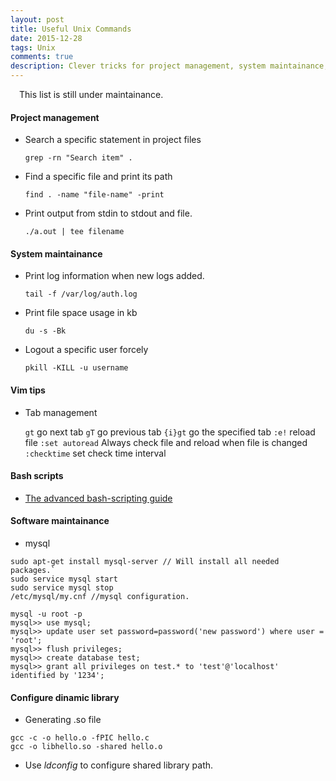```yaml
---
layout: post
title: Useful Unix Commands
date: 2015-12-28 
tags: Unix
comments: true
description: Clever tricks for project management, system maintainance, team works and so on. I see these as my <i>Swiss Knife</i>
---
```


&emsp;This list is still under maintainance. 

#### Project management

* Search a specific statement in project files

	`grep -rn "Search item" . `  

* Find a specific file and print its path

	`find . -name "file-name" -print` 

* Print output from stdin to stdout and file.

	`./a.out | tee filename`

#### System maintainance

* Print log information when new logs added.

	`tail -f /var/log/auth.log `

* Print file space usage in kb

	`du -s -Bk`

* Logout a specific user forcely

	`pkill -KILL -u username`

#### Vim tips

* Tab management

	`gt` go next tab
	`gT` go previous tab
	`{i}gt` go the specified tab
	`:e!` reload file
	`:set autoread` Always check file and reload when file is changed
	`:checktime` set check time interval

#### Bash scripts

*	[The advanced bash-scripting guide](http://www.tldp.org/LDP/abs/html/)

#### Software maintainance

*	mysql
```
sudo apt-get install mysql-server // Will install all needed packages.` 
sudo service mysql start
sudo service mysql stop
/etc/mysql/my.cnf //mysql configuration.

mysql -u root -p 
mysql>> use mysql;
mysql>> update user set password=password('new password') where user = 'root';
mysql>> flush privileges;
mysql>> create database test;
mysql>> grant all privileges on test.* to 'test'@'localhost' identified by '1234';
```

#### Configure dinamic library

* Generating .so file
```
gcc -c -o hello.o -fPIC hello.c
gcc -o libhello.so -shared hello.o
```

* Use <i>ldconfig</i> to configure shared library path.




